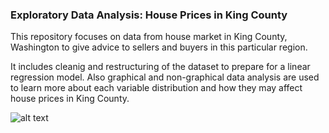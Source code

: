 ### Exploratory Data Analysis: House Prices in King County

This repository focuses on data from house market in King County, Washington to give advice to sellers and buyers in this particular region. 

It includes cleanig and restructuring of the dataset to prepare for a linear regression model. Also graphical and non-graphical data analysis are used to learn more about each variable distribution and how they may affect house prices in King County. 

![alt text](http://src/map)
